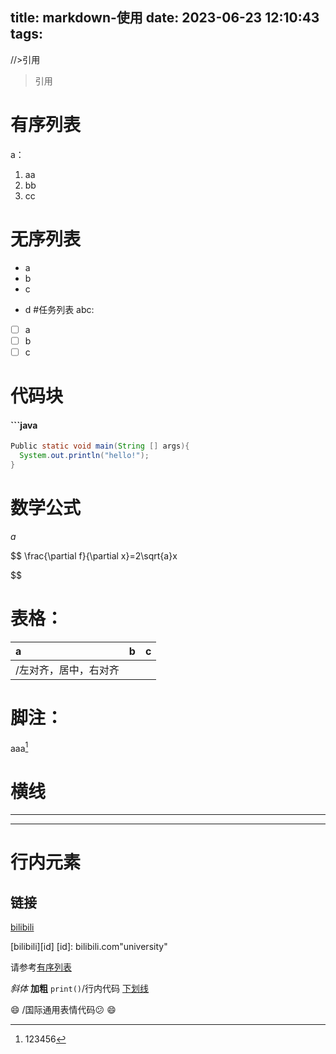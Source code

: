 title: markdown-使用
date: 2023-06-23 12:10:43
tags:
-----

//>引用

> 引用

# 有序列表

a：

1. aa
2. bb
3. cc

# 无序列表

- a
- b
- c

* d
  #任务列表
  abc:

- [ ]  a
- [ ]  b
- [ ]  c

# 代码块

#### ```java

```java
Public static void main(String [] args){
  System.out.println("hello!");
}
```

# 数学公式

$a$

$$
\frac{\partial f}{\partial x}=2\sqrt{a}x

$$

# 表格：


| a                     | b | c |
| :---------------------- | :-: | --: |
| /左对齐，居中，右对齐 |  |   |

# 脚注：

aaa[^ke]

# 横线

---

---

# 行内元素

## 链接

[bilibili](bilibili.com"我的大学”)

[bilibili][id]
[id]: bilibili.com"university"

请参考[有序列表](#有序列表)

*斜体*
**加粗**
`print()`/行内代码
<u>下划线</u>

:smile: /国际通用表情代码😕
:smile:

[^ke]: 123456
